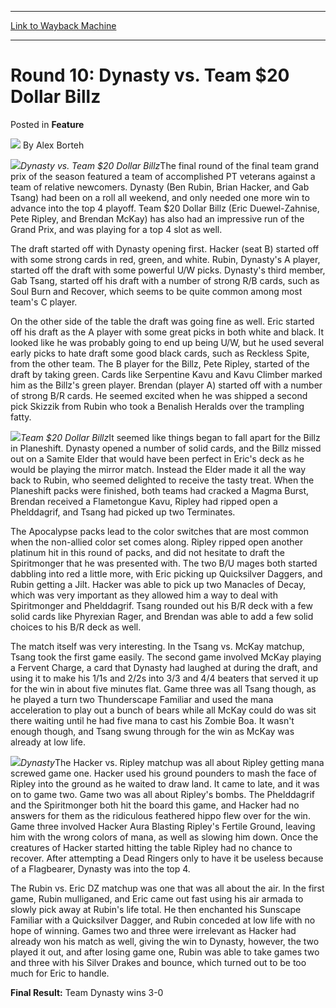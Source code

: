 
---
[Link to Wayback Machine](https://web.archive.org/web/20220629092725/https://magic.wizards.com/en/articles/archive/feature/round-10-dynasty-vs-team-20-dollar-billz-2000-01-01)

[_metadata_:wayback_url]:- "https://magic.wizards.com/en/articles/archive/feature/round-10-dynasty-vs-team-20-dollar-billz-2000-01-01"
[_metadata_:wayback_raw_url]:- "https://web.archive.org/web/20220629092725id_/https://magic.wizards.com/en/articles/archive/feature/round-10-dynasty-vs-team-20-dollar-billz-2000-01-01"
[_metadata_:wayback_capture_timestamp]:- "2022-06-29 09:27:25+00:00"
[_metadata_:publish_date]:- "2000-01-01"
[_metadata_:description]:- "Dynasty vs. Team $20 Dollar BillzThe final round of the final team grand prix of the season featured a team of accomplished PT veterans against a team of relative newcomers. Dynasty (Ben Rubin, Brian Hacker, and Gab Tsang) had been on a roll all weekend, and only needed one more win to advance into the top 4 playoff. Team $20 Dollar Billz (Eric Duewel-Zahnise, Pete Ripley, and"
[_metadata_:generator]:- "Drupal 7 (http://drupal.org)"
---


Round 10: Dynasty vs. Team $20 Dollar Billz
===========================================



 Posted in **Feature**







![](https://media.magic.wizards.com/styles/auth_small/public/generic-avatar-150_488.png)
By Alex Borteh











![](https://media.magic.wizards.com/image_legacy_migration/sideboard/images/GPCOLU01/845.jpg)*Dynasty vs. Team $20 Dollar Billz*The final round of the final team grand prix of the season featured a team of accomplished PT veterans against a team of relative newcomers. Dynasty (Ben Rubin, Brian Hacker, and Gab Tsang) had been on a roll all weekend, and only needed one more win to advance into the top 4 playoff. Team $20 Dollar Billz (Eric Duewel-Zahnise, Pete Ripley, and Brendan McKay) has also had an impressive run of the Grand Prix, and was playing for a top 4 slot as well.


The draft started off with Dynasty opening first. Hacker (seat B) started off with some strong cards in red, green, and white. Rubin, Dynasty's A player, started off the draft with some powerful U/W picks. Dynasty's third member, Gab Tsang, started off his draft with a number of strong R/B cards, such as Soul Burn and Recover, which seems to be quite common among most team's C player.


On the other side of the table the draft was going fine as well. Eric started off his draft as the A player with some great picks in both white and black. It looked like he was probably going to end up being U/W, but he used several early picks to hate draft some good black cards, such as Reckless Spite, from the other team. The B player for the Billz, Pete Ripley, started of the draft by taking green. Cards like Serpentine Kavu and Kavu Climber marked him as the Billz's green player. Brendan (player A) started off with a number of strong B/R cards. He seemed excited when he was shipped a second pick Skizzik from Rubin who took a Benalish Heralds over the trampling fatty.


![](https://media.magic.wizards.com/image_legacy_migration/sideboard/images/GPCOLU01/846.jpg)*Team $20 Dollar Billz*It seemed like things began to fall apart for the Billz in Planeshift. Dynasty opened a number of solid cards, and the Billz missed out on a Samite Elder that would have been perfect in Eric's deck as he would be playing the mirror match. Instead the Elder made it all the way back to Rubin, who seemed delighted to receive the tasty treat. When the Planeshift packs were finished, both teams had cracked a Magma Burst, Brendan received a Flametongue Kavu, Ripley had ripped open a Phelddagrif, and Tsang had picked up two Terminates.


The Apocalypse packs lead to the color switches that are most common when the non-allied color set comes along. Ripley ripped open another platinum hit in this round of packs, and did not hesitate to draft the Spiritmonger that he was presented with. The two B/U mages both started dabbling into red a little more, with Eric picking up Quicksilver Daggers, and Rubin getting a Jilt. Hacker was able to pick up two Manacles of Decay, which was very important as they allowed him a way to deal with Spiritmonger and Phelddagrif. Tsang rounded out his B/R deck with a few solid cards like Phyrexian Rager, and Brendan was able to add a few solid choices to his B/R deck as well.


The match itself was very interesting. In the Tsang vs. McKay matchup, Tsang took the first game easily. The second game involved McKay playing a Fervent Charge, a card that Dynasty had laughed at during the draft, and using it to make his 1/1s and 2/2s into 3/3 and 4/4 beaters that served it up for the win in about five minutes flat. Game three was all Tsang though, as he played a turn two Thunderscape Familiar and used the mana acceleration to play out a bunch of bears while all McKay could do was sit there waiting until he had five mana to cast his Zombie Boa. It wasn't enough though, and Tsang swung through for the win as McKay was already at low life.


![](https://media.magic.wizards.com/image_legacy_migration/sideboard/images/GPCOLU01/847.jpg)*Dynasty*The Hacker vs. Ripley matchup was all about Ripley getting mana screwed game one. Hacker used his ground pounders to mash the face of Ripley into the ground as he waited to draw land. It came to late, and it was on to game two. Game two was all about Ripley's bombs. The Phelddagrif and the Spiritmonger both hit the board this game, and Hacker had no answers for them as the ridiculous feathered hippo flew over for the win. Game three involved Hacker Aura Blasting Ripley's Fertile Ground, leaving him with the wrong colors of mana, as well as slowing him down. Once the creatures of Hacker started hitting the table Ripley had no chance to recover. After attempting a Dead Ringers only to have it be useless because of a Flagbearer, Dynasty was into the top 4.


The Rubin vs. Eric DZ matchup was one that was all about the air. In the first game, Rubin mulliganed, and Eric came out fast using his air armada to slowly pick away at Rubin's life total. He then enchanted his Sunscape Familiar with a Quicksilver Dagger, and Rubin conceded at low life with no hope of winning. Games two and three were irrelevant as Hacker had already won his match as well, giving the win to Dynasty, however, the two played it out, and after losing game one, Rubin was able to take games two and three with his Silver Drakes and bounce, which turned out to be too much for Eric to handle.


**Final Result:** Team Dynasty wins 3-0







